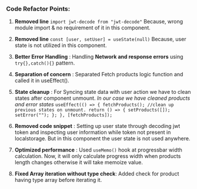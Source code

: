 ### Code Refactor Points:

1. **Removed line** `import jwt-decode from "jwt-decode"`
	Because, wrong module import & no requirement of it in this component.

2. **Removed line** `const [user, setUser] = useState(null)`
Because, user state is not utilized in this component.

3. **Better Error Handling** : Handling **Network and response errors** using `try{},catch(){}` pattern.

4. **Separation of concern** : Separated Fetch products logic function and called it in useEffect().

5. **State cleanup** : For Syncing state data with user action we have to clean states after component unmount.
*In our case we have cleaned products and error states*
    `useEffect(() => {
    fetchProducts();
    //clean up previous states on unmount.
    return () => {
      setProducts([]);
      setError("");
    };
  }, [fetchProducts]);`
	
7. **Removed code snippet** : Setting up user state through decoding jwt token and inspecting user information while token not present in localstorage. But in this component the user state is not used anywhere.

8. **Optimized performance** : Used `useMemo()` hook at progressbar width calculation. Now, it will only calculate progress width when products length changes otherwise it will take memoize value.

9. **Fixed Array iteration without type check**: Added check for product having type array before iterating it.

	
